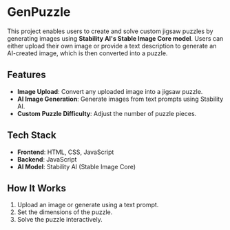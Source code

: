 # GenPuzzle 

This project enables users to create and solve custom jigsaw puzzles by generating images using **Stability AI's Stable Image Core model**. Users can either upload their own image or provide a text description to generate an AI-created image, which is then converted into a puzzle.

## Features
- **Image Upload**: Convert any uploaded image into a jigsaw puzzle.
- **AI Image Generation**: Generate images from text prompts using Stability AI.
- **Custom Puzzle Difficulty**: Adjust the number of puzzle pieces.

## Tech Stack
- **Frontend**: HTML, CSS, JavaScript
- **Backend**: JavaScript
- **AI Model**: Stability AI (Stable Image Core)

## How It Works
1. Upload an image or generate using a text prompt.
2. Set the dimensions of the puzzle.
3. Solve the puzzle interactively.
